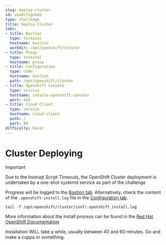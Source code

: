 ```yaml
---
slug: deploy-cluster
id: voo9iflgvbd5
type: challenge
title: Deploy Cluster
tabs:
- title: Bastion
  type: terminal
  hostname: bastion
  workdir: /opt/openshift/cluster
- title: Proxy
  type: terminal
  hostname: proxy
- title: Configuration
  type: code
  hostname: bastion
  path: /opt/openshift/cluster
- title: OpenShift Console
  type: service
  hostname: console-openshift-console
  port: 443
- title: Cloud Client
  type: service
  hostname: cloud-client
  path: /
  port: 80
difficulty: basic
---
```


Cluster Deploying
=================

> [!IMPORTANT]
> Due to the Instruqt Script Timeouts, the OpenShift Cluster deployment is undertaken by a one-shot systemd service as part of the challenge

Progress will be logged to the [Bastion tab](tab-0). Alternatively, check the content of the `.openshift-install.log` file in the [Configuration tab](tab-2).

```bash,run
tail -f /opt/openshift/cluster/conf/.openshift_install.log
```

More information about the install process can be found in the [Red Hat OpenShift Documentation](https://docs.openshift.com/container-platform/latest/welcome/index.html)

Installation WILL take a while, usually between 40 and 60 minutes. Go and make a cuppa or something.